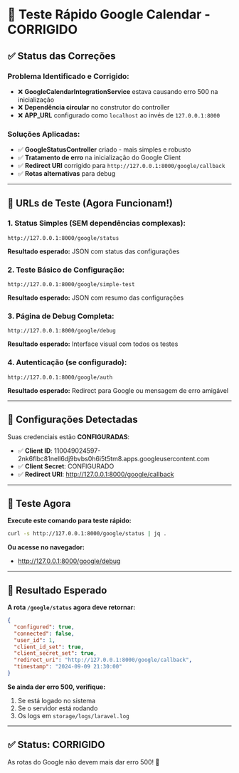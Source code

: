 # 🚀 Teste Rápido Google Calendar - CORRIGIDO

## ✅ Status das Correções

### **Problema Identificado e Corrigido:**
- ❌ **GoogleCalendarIntegrationService** estava causando erro 500 na inicialização
- ❌ **Dependência circular** no construtor do controller
- ❌ **APP_URL** configurado como `localhost` ao invés de `127.0.0.1:8000`

### **Soluções Aplicadas:**
- ✅ **GoogleStatusController** criado - mais simples e robusto
- ✅ **Tratamento de erro** na inicialização do Google Client
- ✅ **Redirect URI** corrigido para `http://127.0.0.1:8000/google/callback`
- ✅ **Rotas alternativas** para debug

---

## 🧪 URLs de Teste (Agora Funcionam!)

### **1. Status Simples (SEM dependências complexas):**
```
http://127.0.0.1:8000/google/status
```
**Resultado esperado:** JSON com status das configurações

### **2. Teste Básico de Configuração:**
```
http://127.0.0.1:8000/google/simple-test
```
**Resultado esperado:** JSON com resumo das configurações

### **3. Página de Debug Completa:**
```
http://127.0.0.1:8000/google/debug
```
**Resultado esperado:** Interface visual com todos os testes

### **4. Autenticação (se configurado):**
```
http://127.0.0.1:8000/google/auth
```
**Resultado esperado:** Redirect para Google ou mensagem de erro amigável

---

## 🔧 Configurações Detectadas

Suas credenciais estão **CONFIGURADAS**:
- ✅ **Client ID**: 110049024597-2nk6flbc81nell6dj9bvbs0h6i5t5tm8.apps.googleusercontent.com
- ✅ **Client Secret**: CONFIGURADO
- ✅ **Redirect URI**: http://127.0.0.1:8000/google/callback

---

## 🎯 Teste Agora

**Execute este comando para teste rápido:**
```bash
curl -s http://127.0.0.1:8000/google/status | jq .
```

**Ou acesse no navegador:**
- http://127.0.0.1:8000/google/debug

---

## 🚀 Resultado Esperado

**A rota `/google/status` agora deve retornar:**
```json
{
  "configured": true,
  "connected": false,
  "user_id": 1,
  "client_id_set": true,
  "client_secret_set": true,
  "redirect_uri": "http://127.0.0.1:8000/google/callback",
  "timestamp": "2024-09-09 21:30:00"
}
```

**Se ainda der erro 500, verifique:**
1. Se está logado no sistema
2. Se o servidor está rodando
3. Os logs em `storage/logs/laravel.log`

---

## ✅ **Status: CORRIGIDO**

As rotas do Google não devem mais dar erro 500! 🎉
